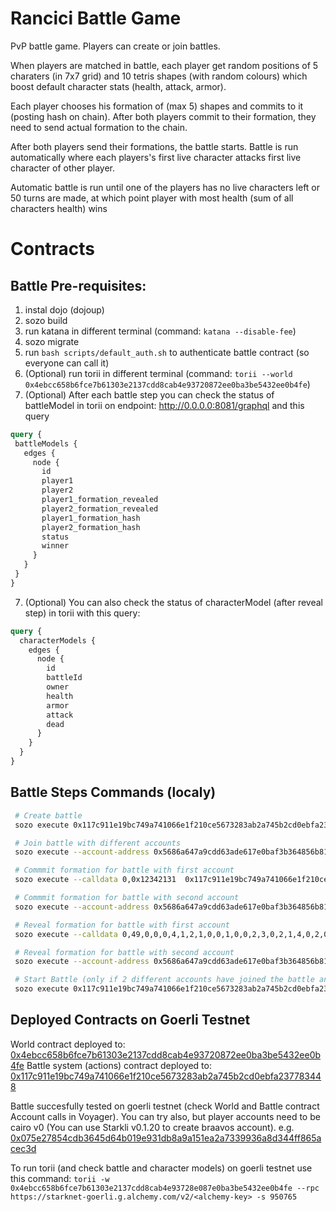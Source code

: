 # Rancici Battle Game
PvP battle game. Players can create or join battles.

When players are matched in battle, each player get random positions of 5 charaters (in 7x7 grid) and 10 tetris shapes (with random colours) which boost default character stats (health, attack, armor).

Each player chooses his formation of (max 5) shapes and commits to it (posting hash on chain). After both players commit to their formation, they need to send actual formation to the chain.

After both players send their formations, the battle starts. Battle is run automatically where each players's first live character attacks first live character of other player.

Automatic battle is run until one of the players has no live characters left or 50 turns are made, at which point player with most health (sum of all characters health) wins

# Contracts

## Battle Pre-requisites:
1. instal dojo (dojoup)
2. sozo build
3. run katana in different terminal (command: `katana --disable-fee`)
4. sozo migrate
5. run `bash scripts/default_auth.sh` to authenticate battle contract (so everyone can call it)
5. (Optional) run torii in different terminal (command: 
`torii --world 0x4ebcc658b6fce7b61303e2137cdd8cab4e93720872ee0ba3be5432ee0b4fe`)
6. (Optional) After each battle step you can check the status of battleModel in torii on endpoint:
 http://0.0.0.0:8081/graphql
 and this query
 ```graphql
 query {
  battleModels {
    edges {
      node {
        id
        player1
        player2
        player1_formation_revealed
        player2_formation_revealed
        player1_formation_hash
        player2_formation_hash
        status
        winner
      }
    }
  }
}
```
7. (Optional) You can also check the status of characterModel (after reveal step) in torii with this query:
```graphql
query {
  characterModels {
    edges {
      node {
        id
        battleId
        owner
        health
        armor
        attack
        dead
      }
    }
  }
}
```

## Battle Steps Commands (localy)
```sh
 # Create battle
 sozo execute 0x117c911e19bc749a741066e1f210ce5673283ab2a745b2cd0ebfa237783448 createBattle

 # Join battle with different accounts
 sozo execute --account-address 0x5686a647a9cdd63ade617e0baf3b364856b813b508f03903eb58a7e622d5855 --private-key 0x33003003001800009900180300d206308b0070db00121318d17b5e6262150b --calldata 0  0x117c911e19bc749a741066e1f210ce5673283ab2a745b2cd0ebfa237783448 joinBattle

 # Commmit formation for battle with first account
 sozo execute --calldata 0,0x12342131  0x117c911e19bc749a741066e1f210ce5673283ab2a745b2cd0ebfa237783448 commitFormation

 # Commmit formation for battle with second account
 sozo execute --account-address 0x5686a647a9cdd63ade617e0baf3b364856b813b508f03903eb58a7e622d5855 --private-key 0x33003003001800009900180300d206308b0070db00121318d17b5e6262150b --calldata 0,0x982142131 0x117c911e19bc749a741066e1f210ce5673283ab2a745b2cd0ebfa237783448 commitFormation

 # Reveal formation for battle with first account
 sozo execute --calldata 0,49,0,0,0,4,1,2,1,0,0,1,0,0,2,3,0,2,1,4,0,2,0,0,2,1,3,0,2,3,0,0,0,0,0,2,0,0,0,0,0,0,2,3,0,0,0,0,0,2,3,5,4,6,9,16,23  0x117c911e19bc749a741066e1f210ce5673283ab2a745b2cd0ebfa237783448 revealFormation

 # Reveal formation for battle with second account
 sozo execute --account-address 0x5686a647a9cdd63ade617e0baf3b364856b813b508f03903eb58a7e622d5855 --private-key 0x33003003001800009900180300d206308b0070db00121318d17b5e6262150b --calldata 0,49,0,3,1,4,0,2,1,4,2,1,2,0,2,3,0,2,1,4,0,2,0,0,2,1,3,0,2,3,0,0,0,0,0,2,0,0,0,0,0,0,2,3,0,0,0,0,0,2,3,5,2,6,9,16,23  0x117c911e19bc749a741066e1f210ce5673283ab2a745b2cd0ebfa237783448 revealFormation

 # Start Battle (only if 2 different accounts have joined the battle and revealed their formations)
 sozo execute 0x117c911e19bc749a741066e1f210ce5673283ab2a745b2cd0ebfa237783448 startBattle --calldata 0

```
## Deployed Contracts on Goerli Testnet
World contract deployed to: [0x4ebcc658b6fce7b61303e2137cdd8cab4e93720872ee0ba3be5432ee0b4fe](https://goerli.voyager.online/contract/0x04ebcc658b6fce7b61303e2137cdd8cab4e93728e0872ee0ba3be5432ee0b4fe)
Battle system (actions) contract deployed to: [0x117c911e19bc749a741066e1f210ce5673283ab2a745b2cd0ebfa237783448](https://goerli.voyager.online/contract/0x117c911e19bc749a741066e1f210ce5673283ab2a745b2cd0ebfa237783448) 

Battle succesfully tested on goerli testnet (check World and Battle contract Account calls in Voyager). 
You can try also, but player accounts need to be cairo v0 (You can use Starkli v0.1.20 to create braavos account). e.g. [0x075e27854cdb3645d64b019e931db8a9a151ea2a7339936a8d344ff865acec3d](https://goerli.voyager.online/contract/0x075e27854cdb3645d64b019e931db8a9a151ea2a7339936a8d344ff865acec3d)

To run torii (and check battle and character models) on goerli testnet use this command:
`torii -w 0x4ebcc658b6fce7b61303e2137cdd8cab4e93728e087e0ba3be5432ee0b4fe --rpc https://starknet-goerli.g.alchemy.com/v2/<alchemy-key> -s 950765`